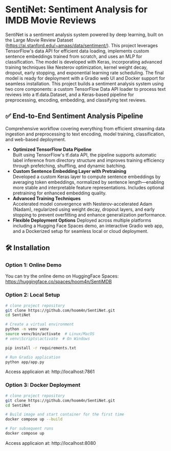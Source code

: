 # SentiNet: Sentiment Analysis for IMDB Movie Reviews
  
SentiNet is a sentiment analysis system powered by deep learning, built on the Large Movie Review Dataset (https://ai.stanford.edu/~amaas/data/sentiment/). This project leverages TensorFlow's data API for efficient data loading, implements custom sentence embeddings trained from scratch, and uses an MLP for classification. The model is developed with Keras, incorporating advanced training techniques like Nesterov optimization, kernel weight decay, dropout, early stopping, and exponential learning rate scheduling. The final model is ready for deployment with a Gradio web UI and Docker support for seamless installation.
This project builds a sentiment analysis system using two core components: a custom TensorFlow Data API loader to process text reviews into a tf.data.Dataset, and a Keras-based pipeline for preprocessing, encoding, embedding, and classifying text reviews.


## ✅ End-to-End Sentiment Analysis Pipeline
Comprehensive workflow covering everything from efficient streaming data ingestion and preprocessing to text encoding, model training, classification, and web-based deployment.

- **Optimized TensorFlow Data Pipeline**  
  Built using TensorFlow's tf.data API, the pipeline supports automatic label inference from directory structure and improves training efficiency through prefetching, shuffling, and dynamic batching.
- **Custom Sentence Embedding Layer with Pretraining**  
  Developed a custom Keras layer to compute sentence embeddings by averaging token embeddings, normalized by sentence length—enabling more stable and interpretable feature representations. Includes optional pretraining for enhanced embedding quality.
- **Advanced Training Techniques**  
  Accelerated model convergence with Nesterov-accelerated Adam (Nadam), regularized using weight decay, dropout layers, and early stopping to prevent overfitting and enhance generalization performance.
- **Flexible Deployment Options** 
  Deployed across multiple platforms including a Hugging Face Spaces demo, an interactive Gradio web app, and a Dockerized setup for seamless local or cloud deployment.


## 🛠️ Installation 

### Option 1: Online Demo

You can try the online demo on HuggingFace Spaces: <a href="https://huggingface.co/spaces/hoom4n/SentiMDBd">https://huggingface.co/spaces/hoom4n/SentiMDB</a>

### Option 2: Local Setup

```bash
# clone project repository
git clone https://github.com/hoom4n/SentiNet.git
cd SentiNet

# Create a virtual environment
python -m venv venv
source venv/bin/activate  # Linux/MacOS
# venv\Scripts\activate  # On Windows

pip install -r requirements.txt

# Run Gradio application
python app/app.py
```

Access applicaion at: http://localhost:7861

### Option 3: Docker Deployment

```bash
# clone project repository
git clone https://github.com/hoom4n/SentiNet.git
cd SentiNet

# Build image and start container for the first time
docker compose up --build

# For subsequent runs
docker compose up
```

Access applicaion at: http://localhost:8080
